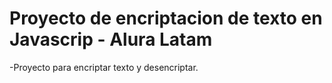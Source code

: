 <h1>Proyecto de encriptacion de texto en Javascrip - Alura Latam</h1>

-Proyecto para encriptar texto y desencriptar.
